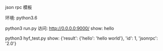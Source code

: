 json rpc 模板 

环境: python3.6

python3 run.py
访问: http://0.0.0.0:9000/
show: hello

python3 hyf_test.py
show:
{'result': {'hello': 'hello world'}, 'id': 1, 'jsonrpc': '2.0'} 